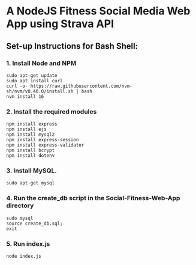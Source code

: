 # A NodeJS Fitness Social Media Web App using Strava API

## Set-up Instructions for Bash Shell:

### 1. Install Node and NPM
```
sudo apt-get update
sudo apt install curl
curl -o- https://raw.githubusercontent.com/nvm-sh/nvm/v0.40.0/install.sh | bash
nvm install 16
```
### 2. Install the required modules
```
npm install express
npm install ejs
npm install mysql2
npm install express-session
npm install express-validator
npm install bcrypt
npm install dotenv
```
### 3. Install MySQL.
```
sudo apt-get mysql
```
### 4. Run the create_db script in the Social-Fitness-Web-App directory
```
sudo mysql
source create_db.sql;
exit
```
### 5. Run index.js
```
node index.js
```


